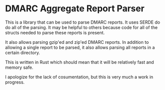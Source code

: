 # DMARC Aggregate Report Parser
This is a library that can be used to parse DMARC reports. It uses SERDE do do all of the parsing. It may be helpful to others because code for all of the structs needed to parse these reports is present.

It also allows parsing gzip'ed and zip'ed DMARC reports. In addition to allowing a single report to be parsed, it also allows parsing all reports in a certain directory.

This is written in Rust which should mean that it will be relatively fast and memory safe.

I apologize for the lack of cosumentation, but this is very much a work in progress.